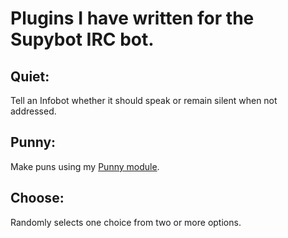 Plugins I have written for the Supybot IRC bot.  
===

Quiet:
---
Tell an Infobot whether it should speak or remain silent when not addressed.

Punny:
---
Make puns using my [Punny module](https://github.com/dtsteinm/scripts/blob/master/punny.py).

Choose:
---
Randomly selects one choice from two or more options.
